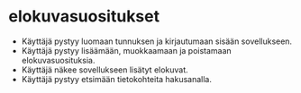 # elokuvasuositukset

- Käyttäjä pystyy luomaan tunnuksen ja kirjautumaan sisään sovellukseen.
- Käyttäjä pystyy lisäämään, muokkaamaan ja poistamaan elokuvasuosituksia.
- Käyttäjä näkee sovellukseen lisätyt elokuvat.
- Käyttäjä pystyy etsimään tietokohteita hakusanalla.
